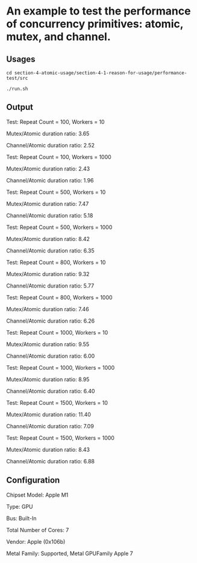 # An example to test the performance of concurrency primitives: atomic, mutex, and channel.

## Usages

```cd section-4-atomic-usage/section-4-1-reason-for-usage/performance-test/src```

```./run.sh```

## Output

Test: Repeat Count = 100, Workers = 10

Mutex/Atomic duration ratio: 3.65

Channel/Atomic duration ratio: 2.52

Test: Repeat Count = 100, Workers = 1000

Mutex/Atomic duration ratio: 2.43

Channel/Atomic duration ratio: 1.96

Test: Repeat Count = 500, Workers = 10

Mutex/Atomic duration ratio: 7.47

Channel/Atomic duration ratio: 5.18

Test: Repeat Count = 500, Workers = 1000

Mutex/Atomic duration ratio: 8.42

Channel/Atomic duration ratio: 6.35

Test: Repeat Count = 800, Workers = 10

Mutex/Atomic duration ratio: 9.32

Channel/Atomic duration ratio: 5.77

Test: Repeat Count = 800, Workers = 1000

Mutex/Atomic duration ratio: 7.46

Channel/Atomic duration ratio: 6.26

Test: Repeat Count = 1000, Workers = 10

Mutex/Atomic duration ratio: 9.55

Channel/Atomic duration ratio: 6.00

Test: Repeat Count = 1000, Workers = 1000

Mutex/Atomic duration ratio: 8.95

Channel/Atomic duration ratio: 6.40

Test: Repeat Count = 1500, Workers = 10

Mutex/Atomic duration ratio: 11.40

Channel/Atomic duration ratio: 7.09

Test: Repeat Count = 1500, Workers = 1000

Mutex/Atomic duration ratio: 8.43

Channel/Atomic duration ratio: 6.88

## Configuration

Chipset Model: Apple M1

Type: GPU

Bus: Built-In

Total Number of Cores: 7

Vendor: Apple (0x106b)

Metal Family: Supported, Metal GPUFamily Apple 7
